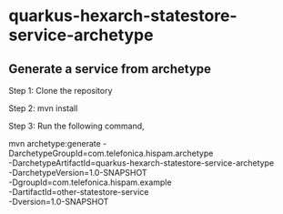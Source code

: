 # quarkus-hexarch-statestore-service-archetype

## Generate a service from archetype

Step 1: Clone the repository

Step 2: mvn install

Step 3: Run the following command,

mvn archetype:generate -DarchetypeGroupId=com.telefonica.hispam.archetype  \
-DarchetypeArtifactId=quarkus-hexarch-statestore-service-archetype  \
-DarchetypeVersion=1.0-SNAPSHOT  \
-DgroupId=com.telefonica.hispam.example  \
-DartifactId=other-statestore-service \
-Dversion=1.0-SNAPSHOT
